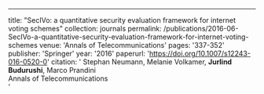 ---
title: "SecIVo: a quantitative security evaluation framework for internet voting schemes"
collection: journals
permalink: /publications/2016-06-SecIVo-a-quantitative-security-evaluation-framework-for-internet-voting-schemes
venue: 'Annals of Telecommunications'
pages: '337-352'
publisher: 'Springer'
year: '2016'
paperurl: 'https://doi.org/10.1007/s12243-016-0520-0'
citation: ' Stephan Neumann,  Melanie Volkamer,  <b>Jurlind Budurushi</b>,  Marco Prandini</br> Annals of Telecommunications</br>'